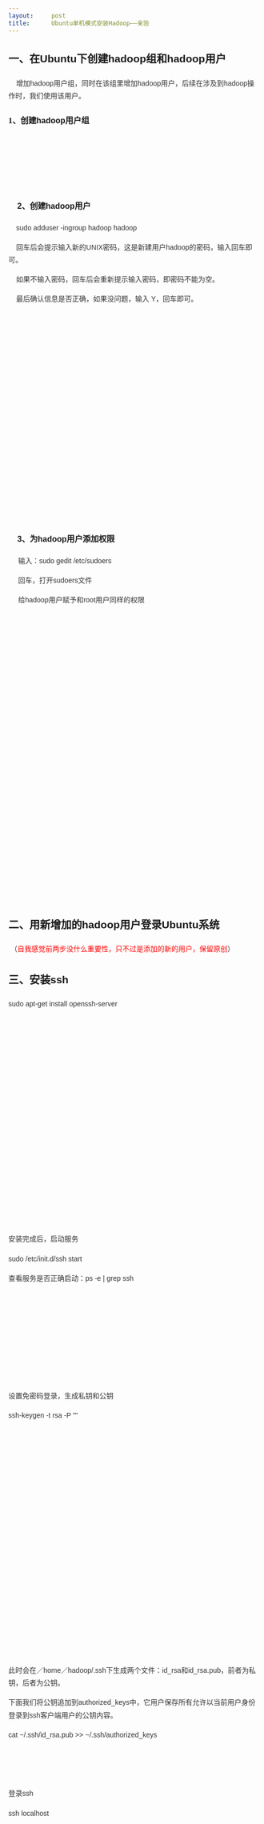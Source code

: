 ```yaml
---
layout:     post
title:      Ubuntu单机模式安装Hadoop——亲验
---
```

<div id="article_content" class="article_content clearfix csdn-tracking-statistics" data-pid="blog" data-mod="popu_307" data-dsm="post">
								            <link rel="stylesheet" href="https://csdnimg.cn/release/phoenix/template/css/ck_htmledit_views-f76675cdea.css">
						<div class="htmledit_views" id="content_views">
                
<h2 style="line-height:1.8;font-size:21px;font-family:verdana, Arial, Helvetica, sans-serif;">
<span style="line-height:1.8;font-family:'宋体';">一、在</span>Ubuntu<span style="line-height:1.8;font-family:'宋体';">下创建</span>hadoop<span style="line-height:1.8;font-family:'宋体';">组和</span>hadoop<span style="line-height:1.8;font-family:'宋体';">用户</span></h2>
<p style="color:rgb(51,51,51);font-family:verdana, Arial, Helvetica, sans-serif;font-size:14px;line-height:25.2000007629395px;">
    增加hadoop用户组，同时在该组里增加hadoop用户<span style="line-height:1.8;font-family:'宋体';">，</span>后续在涉及到hadoop操作时，我们使用<span style="line-height:1.8;font-family:'宋体';">该</span>用户<span style="line-height:1.8;font-family:'宋体';">。</span></p>
<h3 style="font-size:16px;font-family:verdana, Arial, Helvetica, sans-serif;">
<span style="line-height:1.8;font-family:'宋体';">1、创建</span>hadoop<span style="line-height:1.8;font-family:'宋体';">用户组</span><span style="color:rgb(51,51,51);font-size:14px;line-height:25.2000007629395px;"> </span></h3>
<p style="color:rgb(51,51,51);font-family:verdana, Arial, Helvetica, sans-serif;font-size:14px;line-height:25.2000007629395px;">
<img src="http://images.cnitblog.com/blog/12097/201406/181325537236804.png" alt="" align="left" style="border:0px;">        </p>
<p style="color:rgb(51,51,51);font-family:verdana, Arial, Helvetica, sans-serif;font-size:14px;line-height:25.2000007629395px;">
 </p>
<p style="color:rgb(51,51,51);font-family:verdana, Arial, Helvetica, sans-serif;font-size:14px;line-height:25.2000007629395px;">
 </p>
<h3 style="font-size:16px;font-family:verdana, Arial, Helvetica, sans-serif;">
    2<span style="line-height:1.8;font-family:'宋体';">、创建</span>hadoop<span style="line-height:1.8;font-family:'宋体';">用户</span></h3>
<p style="color:rgb(51,51,51);font-family:verdana, Arial, Helvetica, sans-serif;font-size:14px;line-height:25.2000007629395px;">
    sudo adduser -ingroup hadoop hadoop</p>
<p style="color:rgb(51,51,51);font-family:verdana, Arial, Helvetica, sans-serif;font-size:14px;line-height:25.2000007629395px;">
    回车后会提示输入新的UNIX密码，这是新建用户hadoop的密码<span style="line-height:1.8;font-family:'宋体';">，</span>输入回车即可。</p>
<p style="color:rgb(51,51,51);font-family:verdana, Arial, Helvetica, sans-serif;font-size:14px;line-height:25.2000007629395px;">
    如果不输入密码，回车后会重新提示输入密码，即密码不能为空。</p>
<p style="color:rgb(51,51,51);font-family:verdana, Arial, Helvetica, sans-serif;font-size:14px;line-height:25.2000007629395px;">
    最后确认信息是否正确，如果没问题，输入 Y，回车即可。</p>
<p style="color:rgb(51,51,51);font-family:verdana, Arial, Helvetica, sans-serif;font-size:14px;line-height:25.2000007629395px;">
<img src="http://images.cnitblog.com/blog/12097/201406/181325547071504.png" alt="" align="left" style="border:0px;">    </p>
<p style="color:rgb(51,51,51);font-family:verdana, Arial, Helvetica, sans-serif;font-size:14px;line-height:25.2000007629395px;">
 </p>
<p style="color:rgb(51,51,51);font-family:verdana, Arial, Helvetica, sans-serif;font-size:14px;line-height:25.2000007629395px;">
 </p>
<p style="color:rgb(51,51,51);font-family:verdana, Arial, Helvetica, sans-serif;font-size:14px;line-height:25.2000007629395px;">
 </p>
<p style="color:rgb(51,51,51);font-family:verdana, Arial, Helvetica, sans-serif;font-size:14px;line-height:25.2000007629395px;">
 </p>
<p style="color:rgb(51,51,51);font-family:verdana, Arial, Helvetica, sans-serif;font-size:14px;line-height:25.2000007629395px;">
 </p>
<p style="color:rgb(51,51,51);font-family:verdana, Arial, Helvetica, sans-serif;font-size:14px;line-height:25.2000007629395px;">
 </p>
<p style="color:rgb(51,51,51);font-family:verdana, Arial, Helvetica, sans-serif;font-size:14px;line-height:25.2000007629395px;">
 </p>
<p style="color:rgb(51,51,51);font-family:verdana, Arial, Helvetica, sans-serif;font-size:14px;line-height:25.2000007629395px;">
 </p>
<p style="color:rgb(51,51,51);font-family:verdana, Arial, Helvetica, sans-serif;font-size:14px;line-height:25.2000007629395px;">
 </p>
<p style="color:rgb(51,51,51);font-family:verdana, Arial, Helvetica, sans-serif;font-size:14px;line-height:25.2000007629395px;">
 </p>
<h3 style="font-size:16px;font-family:verdana, Arial, Helvetica, sans-serif;">
    3<span style="line-height:1.8;font-family:'宋体';">、为</span>hadoop<span style="line-height:1.8;font-family:'宋体';">用户添加权限</span></h3>
<p style="color:rgb(51,51,51);font-family:verdana, Arial, Helvetica, sans-serif;font-size:14px;line-height:25.2000007629395px;">
     输入：sudo gedit /etc/sudoers</p>
<p style="color:rgb(51,51,51);font-family:verdana, Arial, Helvetica, sans-serif;font-size:14px;line-height:25.2000007629395px;">
     回车，打开sudoers文件</p>
<p style="color:rgb(51,51,51);font-family:verdana, Arial, Helvetica, sans-serif;font-size:14px;line-height:25.2000007629395px;">
     给hadoop用户赋予和root用户同样的权限</p>
<p style="color:rgb(51,51,51);font-family:verdana, Arial, Helvetica, sans-serif;font-size:14px;line-height:25.2000007629395px;">
<img src="http://images.cnitblog.com/blog/12097/201406/181325553952348.png" alt="" align="left" style="border:0px;"></p>
<p style="color:rgb(51,51,51);font-family:verdana, Arial, Helvetica, sans-serif;font-size:14px;line-height:25.2000007629395px;">
 </p>
<p style="color:rgb(51,51,51);font-family:verdana, Arial, Helvetica, sans-serif;font-size:14px;line-height:25.2000007629395px;">
 </p>
<p style="color:rgb(51,51,51);font-family:verdana, Arial, Helvetica, sans-serif;font-size:14px;line-height:25.2000007629395px;">
    <img src="http://images.cnitblog.com/blog/12097/201406/181325561927991.png" alt="" align="left" style="border:0px;"></p>
<p style="color:rgb(51,51,51);font-family:verdana, Arial, Helvetica, sans-serif;font-size:14px;line-height:25.2000007629395px;">
 </p>
<p style="color:rgb(51,51,51);font-family:verdana, Arial, Helvetica, sans-serif;font-size:14px;line-height:25.2000007629395px;">
 </p>
<p style="color:rgb(51,51,51);font-family:verdana, Arial, Helvetica, sans-serif;font-size:14px;line-height:25.2000007629395px;">
 </p>
<p style="color:rgb(51,51,51);font-family:verdana, Arial, Helvetica, sans-serif;font-size:14px;line-height:25.2000007629395px;">
 </p>
<p style="color:rgb(51,51,51);font-family:verdana, Arial, Helvetica, sans-serif;font-size:14px;line-height:25.2000007629395px;">
 </p>
<p style="color:rgb(51,51,51);font-family:verdana, Arial, Helvetica, sans-serif;font-size:14px;line-height:25.2000007629395px;">
 </p>
<p style="color:rgb(51,51,51);font-family:verdana, Arial, Helvetica, sans-serif;font-size:14px;line-height:25.2000007629395px;">
 </p>
<p style="color:rgb(51,51,51);font-family:verdana, Arial, Helvetica, sans-serif;font-size:14px;line-height:25.2000007629395px;">
 </p>
<p style="color:rgb(51,51,51);font-family:verdana, Arial, Helvetica, sans-serif;font-size:14px;line-height:25.2000007629395px;">
 </p>
<p style="color:rgb(51,51,51);font-family:verdana, Arial, Helvetica, sans-serif;font-size:14px;line-height:25.2000007629395px;">
 </p>
<p style="color:rgb(51,51,51);font-family:verdana, Arial, Helvetica, sans-serif;font-size:14px;line-height:25.2000007629395px;">
 </p>
<p style="color:rgb(51,51,51);font-family:verdana, Arial, Helvetica, sans-serif;font-size:14px;line-height:25.2000007629395px;">
 </p>
<h2 style="line-height:1.8;font-size:21px;font-family:verdana, Arial, Helvetica, sans-serif;">
二、用新增加的hadoop用户登录Ubuntu系统</h2>
<p style="font-family:verdana, Arial, Helvetica, sans-serif;font-size:14px;line-height:25.2000007629395px;">
<span style="color:rgb(51,51,51);"> （</span><span style="color:#ff0000;">自我感觉前两步没什么重要性，只不过是添加的新的用户，保留原创</span><span style="color:#333333;">）</span></p>
<h2 style="line-height:1.8;font-size:21px;font-family:verdana, Arial, Helvetica, sans-serif;">
三、安装ssh</h2>
<p style="color:rgb(51,51,51);font-family:verdana, Arial, Helvetica, sans-serif;font-size:14px;line-height:25.2000007629395px;">
sudo apt-get install openssh-server</p>
<p style="color:rgb(51,51,51);font-family:verdana, Arial, Helvetica, sans-serif;font-size:14px;line-height:25.2000007629395px;">
<img src="http://images.cnitblog.com/blog/12097/201406/181325569737863.png" alt="" align="left" style="border:0px;"></p>
<p style="color:rgb(51,51,51);font-family:verdana, Arial, Helvetica, sans-serif;font-size:14px;line-height:25.2000007629395px;">
 </p>
<p style="color:rgb(51,51,51);font-family:verdana, Arial, Helvetica, sans-serif;font-size:14px;line-height:25.2000007629395px;">
 </p>
<p style="color:rgb(51,51,51);font-family:verdana, Arial, Helvetica, sans-serif;font-size:14px;line-height:25.2000007629395px;">
 </p>
<p style="color:rgb(51,51,51);font-family:verdana, Arial, Helvetica, sans-serif;font-size:14px;line-height:25.2000007629395px;">
 </p>
<p style="color:rgb(51,51,51);font-family:verdana, Arial, Helvetica, sans-serif;font-size:14px;line-height:25.2000007629395px;">
 </p>
<p style="color:rgb(51,51,51);font-family:verdana, Arial, Helvetica, sans-serif;font-size:14px;line-height:25.2000007629395px;">
 </p>
<p style="color:rgb(51,51,51);font-family:verdana, Arial, Helvetica, sans-serif;font-size:14px;line-height:25.2000007629395px;">
 </p>
<p style="color:rgb(51,51,51);font-family:verdana, Arial, Helvetica, sans-serif;font-size:14px;line-height:25.2000007629395px;">
 </p>
<p style="color:rgb(51,51,51);font-family:verdana, Arial, Helvetica, sans-serif;font-size:14px;line-height:25.2000007629395px;">
 </p>
<p style="color:rgb(51,51,51);font-family:verdana, Arial, Helvetica, sans-serif;font-size:14px;line-height:25.2000007629395px;">
 </p>
<p style="color:rgb(51,51,51);font-family:verdana, Arial, Helvetica, sans-serif;font-size:14px;line-height:25.2000007629395px;">
 </p>
<p style="color:rgb(51,51,51);font-family:verdana, Arial, Helvetica, sans-serif;font-size:14px;line-height:25.2000007629395px;">
安装完成后，启动服务</p>
<p style="color:rgb(51,51,51);font-family:verdana, Arial, Helvetica, sans-serif;font-size:14px;line-height:25.2000007629395px;">
sudo /etc/init.d/ssh start</p>
<p style="color:rgb(51,51,51);font-family:verdana, Arial, Helvetica, sans-serif;font-size:14px;line-height:25.2000007629395px;">
查看服务是否正确启动：ps -e | grep ssh</p>
<p style="color:rgb(51,51,51);font-family:verdana, Arial, Helvetica, sans-serif;font-size:14px;line-height:25.2000007629395px;">
<img src="http://images.cnitblog.com/blog/12097/201406/181325580364821.png" alt="" align="left" style="border:0px;"></p>
<p style="color:rgb(51,51,51);font-family:verdana, Arial, Helvetica, sans-serif;font-size:14px;line-height:25.2000007629395px;">
 </p>
<p style="color:rgb(51,51,51);font-family:verdana, Arial, Helvetica, sans-serif;font-size:14px;line-height:25.2000007629395px;">
 </p>
<p style="color:rgb(51,51,51);font-family:verdana, Arial, Helvetica, sans-serif;font-size:14px;line-height:25.2000007629395px;">
 </p>
<p style="color:rgb(51,51,51);font-family:verdana, Arial, Helvetica, sans-serif;font-size:14px;line-height:25.2000007629395px;">
 </p>
<p style="color:rgb(51,51,51);font-family:verdana, Arial, Helvetica, sans-serif;font-size:14px;line-height:25.2000007629395px;">
 </p>
<p style="color:rgb(51,51,51);font-family:verdana, Arial, Helvetica, sans-serif;font-size:14px;line-height:25.2000007629395px;">
设置免密码登录，生成私钥和公钥</p>
<p style="color:rgb(51,51,51);font-family:verdana, Arial, Helvetica, sans-serif;font-size:14px;line-height:25.2000007629395px;">
ssh-keygen -t rsa -P ""</p>
<p style="color:rgb(51,51,51);font-family:verdana, Arial, Helvetica, sans-serif;font-size:14px;line-height:25.2000007629395px;">
<img src="http://images.cnitblog.com/blog/12097/201406/181325587709679.png" alt="" align="left" style="border:0px;"></p>
<p style="color:rgb(51,51,51);font-family:verdana, Arial, Helvetica, sans-serif;font-size:14px;line-height:25.2000007629395px;">
 </p>
<p style="color:rgb(51,51,51);font-family:verdana, Arial, Helvetica, sans-serif;font-size:14px;line-height:25.2000007629395px;">
 </p>
<p style="color:rgb(51,51,51);font-family:verdana, Arial, Helvetica, sans-serif;font-size:14px;line-height:25.2000007629395px;">
 </p>
<p style="color:rgb(51,51,51);font-family:verdana, Arial, Helvetica, sans-serif;font-size:14px;line-height:25.2000007629395px;">
 </p>
<p style="color:rgb(51,51,51);font-family:verdana, Arial, Helvetica, sans-serif;font-size:14px;line-height:25.2000007629395px;">
 </p>
<p style="color:rgb(51,51,51);font-family:verdana, Arial, Helvetica, sans-serif;font-size:14px;line-height:25.2000007629395px;">
 </p>
<p style="color:rgb(51,51,51);font-family:verdana, Arial, Helvetica, sans-serif;font-size:14px;line-height:25.2000007629395px;">
 </p>
<p style="color:rgb(51,51,51);font-family:verdana, Arial, Helvetica, sans-serif;font-size:14px;line-height:25.2000007629395px;">
 </p>
<p style="color:rgb(51,51,51);font-family:verdana, Arial, Helvetica, sans-serif;font-size:14px;line-height:25.2000007629395px;">
 </p>
<p style="color:rgb(51,51,51);font-family:verdana, Arial, Helvetica, sans-serif;font-size:14px;line-height:25.2000007629395px;">
 </p>
<p style="color:rgb(51,51,51);font-family:verdana, Arial, Helvetica, sans-serif;font-size:14px;line-height:25.2000007629395px;">
 </p>
<p style="color:rgb(51,51,51);font-family:verdana, Arial, Helvetica, sans-serif;font-size:14px;line-height:25.2000007629395px;">
 </p>
<p style="color:rgb(51,51,51);font-family:verdana, Arial, Helvetica, sans-serif;font-size:14px;line-height:25.2000007629395px;">
此时会在／home／hadoop/.ssh下生成两个文件：id_rsa和id_rsa.pub，前者为私钥，后者为公钥。</p>
<p style="color:rgb(51,51,51);font-family:verdana, Arial, Helvetica, sans-serif;font-size:14px;line-height:25.2000007629395px;">
下面我们将公钥追加到authorized_keys中，它用户保存所有允许以当前用户身份登录到ssh客户端用户的公钥内容。</p>
<p style="color:rgb(51,51,51);font-family:verdana, Arial, Helvetica, sans-serif;font-size:14px;line-height:25.2000007629395px;">
cat ~/.ssh/id_rsa.pub &gt;&gt; ~/.ssh/authorized_keys</p>
<p style="color:rgb(51,51,51);font-family:verdana, Arial, Helvetica, sans-serif;font-size:14px;line-height:25.2000007629395px;">
<img src="http://images.cnitblog.com/blog/12097/201406/181325593481023.png" alt="" align="left" style="border:0px;"></p>
<p style="color:rgb(51,51,51);font-family:verdana, Arial, Helvetica, sans-serif;font-size:14px;line-height:25.2000007629395px;">
 </p>
<p style="color:rgb(51,51,51);font-family:verdana, Arial, Helvetica, sans-serif;font-size:14px;line-height:25.2000007629395px;">
 </p>
<p style="color:rgb(51,51,51);font-family:verdana, Arial, Helvetica, sans-serif;font-size:14px;line-height:25.2000007629395px;">
登录ssh</p>
<p style="color:rgb(51,51,51);font-family:verdana, Arial, Helvetica, sans-serif;font-size:14px;line-height:25.2000007629395px;">
ssh localhost</p>
<p style="color:rgb(51,51,51);font-family:verdana, Arial, Helvetica, sans-serif;font-size:14px;line-height:25.2000007629395px;">
<img src="http://images.cnitblog.com/blog/12097/201406/181325598014095.png" alt="" align="left" style="border:0px;"></p>
<p style="color:rgb(51,51,51);font-family:verdana, Arial, Helvetica, sans-serif;font-size:14px;line-height:25.2000007629395px;">
 </p>
<p style="color:rgb(51,51,51);font-family:verdana, Arial, Helvetica, sans-serif;font-size:14px;line-height:25.2000007629395px;">
 </p>
<p style="color:rgb(51,51,51);font-family:verdana, Arial, Helvetica, sans-serif;font-size:14px;line-height:25.2000007629395px;">
 </p>
<p style="color:rgb(51,51,51);font-family:verdana, Arial, Helvetica, sans-serif;font-size:14px;line-height:25.2000007629395px;">
 </p>
<p style="color:rgb(51,51,51);font-family:verdana, Arial, Helvetica, sans-serif;font-size:14px;line-height:25.2000007629395px;">
 </p>
<p style="color:rgb(51,51,51);font-family:verdana, Arial, Helvetica, sans-serif;font-size:14px;line-height:25.2000007629395px;">
 </p>
<p style="color:rgb(51,51,51);font-family:verdana, Arial, Helvetica, sans-serif;font-size:14px;line-height:25.2000007629395px;">
 </p>
<p style="color:rgb(51,51,51);font-family:verdana, Arial, Helvetica, sans-serif;font-size:14px;line-height:25.2000007629395px;">
 </p>
<p style="color:rgb(51,51,51);font-family:verdana, Arial, Helvetica, sans-serif;font-size:14px;line-height:25.2000007629395px;">
 </p>
<p style="color:rgb(51,51,51);font-family:verdana, Arial, Helvetica, sans-serif;font-size:14px;line-height:25.2000007629395px;">
退出</p>
<p style="color:rgb(51,51,51);font-family:verdana, Arial, Helvetica, sans-serif;font-size:14px;line-height:25.2000007629395px;">
exit</p>
<h2 style="line-height:1.8;font-size:21px;font-family:verdana, Arial, Helvetica, sans-serif;">
四、安装Java环境</h2>
<p style="color:rgb(51,51,51);font-family:verdana, Arial, Helvetica, sans-serif;font-size:14px;line-height:25.2000007629395px;">
sudo apt-get install openjdk-7-jdk</p>
<p style="color:rgb(51,51,51);font-family:verdana, Arial, Helvetica, sans-serif;font-size:14px;line-height:25.2000007629395px;">
<img src="http://images.cnitblog.com/blog/12097/201406/181326008641052.png" alt="" align="left" style="border:0px;"></p>
<p style="color:rgb(51,51,51);font-family:verdana, Arial, Helvetica, sans-serif;font-size:14px;line-height:25.2000007629395px;">
 </p>
<p style="color:rgb(51,51,51);font-family:verdana, Arial, Helvetica, sans-serif;font-size:14px;line-height:25.2000007629395px;">
 </p>
<p style="color:rgb(51,51,51);font-family:verdana, Arial, Helvetica, sans-serif;font-size:14px;line-height:25.2000007629395px;">
 </p>
<p style="color:rgb(51,51,51);font-family:verdana, Arial, Helvetica, sans-serif;font-size:14px;line-height:25.2000007629395px;">
 </p>
<p style="color:rgb(51,51,51);font-family:verdana, Arial, Helvetica, sans-serif;font-size:14px;line-height:25.2000007629395px;">
 </p>
<p style="color:rgb(51,51,51);font-family:verdana, Arial, Helvetica, sans-serif;font-size:14px;line-height:25.2000007629395px;">
 </p>
<p style="color:rgb(51,51,51);font-family:verdana, Arial, Helvetica, sans-serif;font-size:14px;line-height:25.2000007629395px;">
 </p>
<p style="color:rgb(51,51,51);font-family:verdana, Arial, Helvetica, sans-serif;font-size:14px;line-height:25.2000007629395px;">
 </p>
<p style="color:rgb(51,51,51);font-family:verdana, Arial, Helvetica, sans-serif;font-size:14px;line-height:25.2000007629395px;">
 </p>
<p style="color:rgb(51,51,51);font-family:verdana, Arial, Helvetica, sans-serif;font-size:14px;line-height:25.2000007629395px;">
 </p>
<p style="color:rgb(51,51,51);font-family:verdana, Arial, Helvetica, sans-serif;font-size:14px;line-height:25.2000007629395px;">
 </p>
<p style="color:rgb(51,51,51);font-family:verdana, Arial, Helvetica, sans-serif;font-size:14px;line-height:25.2000007629395px;">
 </p>
<p style="color:rgb(51,51,51);font-family:verdana, Arial, Helvetica, sans-serif;font-size:14px;line-height:25.2000007629395px;">
 </p>
<p style="color:rgb(51,51,51);font-family:verdana, Arial, Helvetica, sans-serif;font-size:14px;line-height:25.2000007629395px;">
 </p>
<p style="color:rgb(51,51,51);font-family:verdana, Arial, Helvetica, sans-serif;font-size:14px;line-height:25.2000007629395px;">
 </p>
<p style="color:rgb(51,51,51);font-family:verdana, Arial, Helvetica, sans-serif;font-size:14px;line-height:25.2000007629395px;">
 </p>
<p style="color:rgb(51,51,51);font-family:verdana, Arial, Helvetica, sans-serif;font-size:14px;line-height:25.2000007629395px;">
查看安装结果，输入命令：java -version，结果如下表示安装成功。</p>
<p style="color:rgb(51,51,51);font-family:verdana, Arial, Helvetica, sans-serif;font-size:14px;line-height:25.2000007629395px;">
<img src="http://images.cnitblog.com/blog/12097/201406/181326019736724.png" alt="" align="left" style="border:0px;"></p>
<p style="color:rgb(51,51,51);font-family:verdana, Arial, Helvetica, sans-serif;font-size:14px;line-height:25.2000007629395px;">
 </p>
<p style="color:rgb(51,51,51);font-family:verdana, Arial, Helvetica, sans-serif;font-size:14px;line-height:25.2000007629395px;">
 </p>
<p style="color:rgb(51,51,51);font-family:verdana, Arial, Helvetica, sans-serif;font-size:14px;line-height:25.2000007629395px;">
 </p>
<h2 style="line-height:1.8;font-size:21px;font-family:verdana, Arial, Helvetica, sans-serif;">
<span style="line-height:1.8;font-family:'宋体';">五、安装</span>hadoop2.4.0（<span style="color:#ff0000;">此处版本没有什么限制，我用的2.7.0</span>）</h2>
<h3 style="font-size:16px;font-family:verdana, Arial, Helvetica, sans-serif;">
    1<span style="line-height:1.8;font-family:'宋体';">、官网下载</span><span style="line-height:1.8;text-decoration:underline;">http://mirror.bit.edu.cn/apache/hadoop/common/</span></h3>
<h3 style="font-size:16px;font-family:verdana, Arial, Helvetica, sans-serif;">
    2<span style="line-height:1.8;font-family:'宋体';">、安装</span></h3>
<p style="color:rgb(51,51,51);font-family:verdana, Arial, Helvetica, sans-serif;font-size:14px;line-height:25.2000007629395px;">
        解压</p>
<p style="color:rgb(51,51,51);font-family:verdana, Arial, Helvetica, sans-serif;font-size:14px;line-height:25.2000007629395px;">
        sudo tar xzf hadoop-2.4.0.tar.gz        </p>
<p style="font-family:verdana, Arial, Helvetica, sans-serif;font-size:14px;line-height:25.2000007629395px;">
<span style="color:rgb(51,51,51);">（</span><span style="color:#ff0000;">此处解压可能会遇到问题，必须在压缩文件所在的路径下进行解压，不然会找不到文件</span><span style="color:#333333;">）</span></p>
<p style="color:rgb(51,51,51);font-family:verdana, Arial, Helvetica, sans-serif;font-size:14px;line-height:25.2000007629395px;">
        假如我们要把hadoop安装到/usr/local下</p>
<p style="color:rgb(51,51,51);font-family:verdana, Arial, Helvetica, sans-serif;font-size:14px;line-height:25.2000007629395px;">
        拷贝到/usr/local/下，文件夹为hadoop</p>
<p style="color:rgb(51,51,51);font-family:verdana, Arial, Helvetica, sans-serif;font-size:14px;line-height:25.2000007629395px;">
        sudo mv hadoop-2.4.0 /usr/local/hadoop        </p>
<p style="color:rgb(51,51,51);font-family:verdana, Arial, Helvetica, sans-serif;font-size:14px;line-height:25.2000007629395px;">
<img src="http://images.cnitblog.com/blog/12097/201406/181326023644310.png" alt="" align="left" style="border:0px;"></p>
<p style="color:rgb(51,51,51);font-family:verdana, Arial, Helvetica, sans-serif;font-size:14px;line-height:25.2000007629395px;">
        </p>
<p style="color:rgb(51,51,51);font-family:verdana, Arial, Helvetica, sans-serif;font-size:14px;line-height:25.2000007629395px;">
 </p>
<p style="color:rgb(51,51,51);font-family:verdana, Arial, Helvetica, sans-serif;font-size:14px;line-height:25.2000007629395px;">
赋予用户对该文件夹的读写权限</p>
<p style="color:rgb(51,51,51);font-family:verdana, Arial, Helvetica, sans-serif;font-size:14px;line-height:25.2000007629395px;">
        sudo chmod 774 /usr/local/hadoop</p>
<p style="color:rgb(51,51,51);font-family:verdana, Arial, Helvetica, sans-serif;font-size:14px;line-height:25.2000007629395px;">
<img src="http://images.cnitblog.com/blog/12097/201406/181326027238353.png" alt="" align="left" style="border:0px;"></p>
<p style="color:rgb(51,51,51);font-family:verdana, Arial, Helvetica, sans-serif;font-size:14px;line-height:25.2000007629395px;">
    </p>
<p style="color:rgb(51,51,51);font-family:verdana, Arial, Helvetica, sans-serif;font-size:14px;line-height:25.2000007629395px;">
 </p>
<p style="font-family:verdana, Arial, Helvetica, sans-serif;font-size:14px;line-height:25.2000007629395px;">
<span style="color:#333333;">（</span><span style="color:rgb(255,0,0);font-family:'宋体';line-height:28px;">sudo chmod -（代表类型）×××（所有者）×××（组用户）×××（其他用户） </span></p>
<div style="border-width:0px;list-style:none;font-family:'宋体';font-size:14px;line-height:28px;">
<span style="color:#ff0000;">三位数的每一位都表示一个用户类型的权限设置。取值是0～7，即二进制的[000]~[111]。 </span></div>
<div style="border-width:0px;list-style:none;font-family:'宋体';font-size:14px;line-height:28px;">
<span style="color:#ff0000;">这个三位的二进制数的每一位分别表示读、写、执行权限。 </span></div>
<div style="border-width:0px;list-style:none;font-family:'宋体';font-size:14px;line-height:28px;">
<span style="color:#ff0000;">如000表示三项权限均无，而100表示只读。这样，我们就有了下面的对应： </span></div>
<div style="border-width:0px;list-style:none;font-family:'宋体';font-size:14px;line-height:28px;">
<span style="color:#ff0000;">0 [000] 无任何权限 </span></div>
<div style="border-width:0px;list-style:none;font-family:'宋体';font-size:14px;line-height:28px;">
<span style="color:#ff0000;">4 [100] 只读权限 </span></div>
<div style="border-width:0px;list-style:none;font-family:'宋体';font-size:14px;line-height:28px;">
<span style="color:#ff0000;">6 [110] 读写权限 </span></div>
<div style="border-width:0px;list-style:none;font-family:'宋体';font-size:14px;line-height:28px;">
<span style="color:#ff0000;">7 [111] 读写执行权限</span><span style="color:rgb(51,51,51);"> </span></div>
<span style="color:#333333;">）</span><span style="color:#ff0000;">在这里我用的777，用774不能打开文件夹</span>
<p></p>
<h3 style="font-size:16px;font-family:verdana, Arial, Helvetica, sans-serif;">
3、配置</h3>
<p style="color:rgb(51,51,51);font-family:verdana, Arial, Helvetica, sans-serif;font-size:14px;line-height:25.2000007629395px;">
        1）<span style="line-height:1.8;font-family:'宋体';">配置</span>~/.bashrc</p>
<p style="color:rgb(51,51,51);font-family:verdana, Arial, Helvetica, sans-serif;font-size:14px;line-height:25.2000007629395px;">
<span style="line-height:1.8;font-family:'宋体';">配置</span><span style="line-height:25.2000007629395px;">该文件前需要知道Java的安装路径，用来设置JAVA_HOME环境变量，可以使用下面命令行查看安装路径</span></p>
<p style="color:rgb(51,51,51);font-family:verdana, Arial, Helvetica, sans-serif;font-size:14px;line-height:25.2000007629395px;">
<span style="line-height:25.2000007629395px;">update-alternatives - -config java</span></p>
<p style="color:rgb(51,51,51);font-family:verdana, Arial, Helvetica, sans-serif;font-size:14px;line-height:25.2000007629395px;">
        执行结果如下：</p>
<p style="color:rgb(51,51,51);font-family:verdana, Arial, Helvetica, sans-serif;font-size:14px;line-height:25.2000007629395px;">
<img src="http://images.cnitblog.com/blog/12097/201406/181326030041140.png" alt="" align="left" style="border:0px;">        </p>
<p style="color:rgb(51,51,51);font-family:verdana, Arial, Helvetica, sans-serif;font-size:14px;line-height:25.2000007629395px;">
    </p>
<p style="color:rgb(51,51,51);font-family:verdana, Arial, Helvetica, sans-serif;font-size:14px;line-height:25.2000007629395px;">
 </p>
<p style="color:rgb(51,51,51);font-family:verdana, Arial, Helvetica, sans-serif;font-size:14px;line-height:25.2000007629395px;">
完整的路径为</p>
<p style="color:rgb(51,51,51);font-family:verdana, Arial, Helvetica, sans-serif;font-size:14px;line-height:25.2000007629395px;">
    /usr/lib/jvm/java-7-openjdk-amd64/jre/bin/java</p>
<p style="color:rgb(51,51,51);font-family:verdana, Arial, Helvetica, sans-serif;font-size:14px;line-height:25.2000007629395px;">
    我们只取前面的部分 /usr/lib/jvm/java-7-openjdk-amd64</p>
<p style="color:rgb(51,51,51);font-family:verdana, Arial, Helvetica, sans-serif;font-size:14px;line-height:25.2000007629395px;">
配置.bashrc文件</p>
<p style="color:rgb(51,51,51);font-family:verdana, Arial, Helvetica, sans-serif;font-size:14px;line-height:25.2000007629395px;">
    sudo gedit ~/.bashrc<span style="line-height:25.2000007629395px;"> </span></p>
<p style="color:rgb(51,51,51);font-family:verdana, Arial, Helvetica, sans-serif;font-size:14px;line-height:25.2000007629395px;">
    该命令会打开该文件的编辑窗口，在文件末尾追加下面内容，然后保存，关闭编辑窗口。</p>
<p style="color:rgb(51,51,51);font-family:verdana, Arial, Helvetica, sans-serif;font-size:14px;line-height:25.2000007629395px;">
#HADOOP VARIABLES START</p>
<p style="color:rgb(51,51,51);font-family:verdana, Arial, Helvetica, sans-serif;font-size:14px;line-height:25.2000007629395px;">
export JAVA_HOME=/usr/lib/jvm/java-7-openjdk-amd64</p>
<p style="color:rgb(51,51,51);font-family:verdana, Arial, Helvetica, sans-serif;font-size:14px;line-height:25.2000007629395px;">
export HADOOP_INSTALL=/usr/local/hadoop</p>
<p style="color:rgb(51,51,51);font-family:verdana, Arial, Helvetica, sans-serif;font-size:14px;line-height:25.2000007629395px;">
export PATH=$PATH:$HADOOP_INSTALL/bin</p>
<p style="color:rgb(51,51,51);font-family:verdana, Arial, Helvetica, sans-serif;font-size:14px;line-height:25.2000007629395px;">
export PATH=$PATH:$HADOOP_INSTALL/sbin</p>
<p style="color:rgb(51,51,51);font-family:verdana, Arial, Helvetica, sans-serif;font-size:14px;line-height:25.2000007629395px;">
export HADOOP_MAPRED_HOME=$HADOOP_INSTALL</p>
<p style="color:rgb(51,51,51);font-family:verdana, Arial, Helvetica, sans-serif;font-size:14px;line-height:25.2000007629395px;">
export HADOOP_COMMON_HOME=$HADOOP_INSTALL</p>
<p style="color:rgb(51,51,51);font-family:verdana, Arial, Helvetica, sans-serif;font-size:14px;line-height:25.2000007629395px;">
export HADOOP_HDFS_HOME=$HADOOP_INSTALL</p>
<p style="color:rgb(51,51,51);font-family:verdana, Arial, Helvetica, sans-serif;font-size:14px;line-height:25.2000007629395px;">
export YARN_HOME=$HADOOP_INSTALL</p>
<p style="color:rgb(51,51,51);font-family:verdana, Arial, Helvetica, sans-serif;font-size:14px;line-height:25.2000007629395px;">
export HADOOP_COMMON_LIB_NATIVE_DIR=$HADOOP_INSTALL/lib/native</p>
<p style="color:rgb(51,51,51);font-family:verdana, Arial, Helvetica, sans-serif;font-size:14px;line-height:25.2000007629395px;">
export HADOOP_OPTS="-Djava.library.path=$HADOOP_INSTALL/lib"</p>
<p style="color:rgb(51,51,51);font-family:verdana, Arial, Helvetica, sans-serif;font-size:14px;line-height:25.2000007629395px;">
#HADOOP VARIABLES END</p>
<p style="color:rgb(51,51,51);font-family:verdana, Arial, Helvetica, sans-serif;font-size:14px;line-height:25.2000007629395px;">
最终结果如下图：</p>
<p style="color:rgb(51,51,51);font-family:verdana, Arial, Helvetica, sans-serif;font-size:14px;line-height:25.2000007629395px;">
<img src="http://images.cnitblog.com/blog/12097/201406/181326035825782.png" alt="" align="left" style="border:0px;"></p>
<p style="color:rgb(51,51,51);font-family:verdana, Arial, Helvetica, sans-serif;font-size:14px;line-height:25.2000007629395px;">
 </p>
<p style="color:rgb(51,51,51);font-family:verdana, Arial, Helvetica, sans-serif;font-size:14px;line-height:25.2000007629395px;">
 </p>
<p style="color:rgb(51,51,51);font-family:verdana, Arial, Helvetica, sans-serif;font-size:14px;line-height:25.2000007629395px;">
 </p>
<p style="color:rgb(51,51,51);font-family:verdana, Arial, Helvetica, sans-serif;font-size:14px;line-height:25.2000007629395px;">
 </p>
<p style="color:rgb(51,51,51);font-family:verdana, Arial, Helvetica, sans-serif;font-size:14px;line-height:25.2000007629395px;">
 </p>
<p style="color:rgb(51,51,51);font-family:verdana, Arial, Helvetica, sans-serif;font-size:14px;line-height:25.2000007629395px;">
 </p>
<p style="color:rgb(51,51,51);font-family:verdana, Arial, Helvetica, sans-serif;font-size:14px;line-height:25.2000007629395px;">
 </p>
<p style="color:rgb(51,51,51);font-family:verdana, Arial, Helvetica, sans-serif;font-size:14px;line-height:25.2000007629395px;">
 </p>
<p style="color:rgb(51,51,51);font-family:verdana, Arial, Helvetica, sans-serif;font-size:14px;line-height:25.2000007629395px;">
 </p>
<p style="color:rgb(51,51,51);font-family:verdana, Arial, Helvetica, sans-serif;font-size:14px;line-height:25.2000007629395px;">
 </p>
<p style="color:rgb(51,51,51);font-family:verdana, Arial, Helvetica, sans-serif;font-size:14px;line-height:25.2000007629395px;">
 </p>
<p style="color:rgb(51,51,51);font-family:verdana, Arial, Helvetica, sans-serif;font-size:14px;line-height:25.2000007629395px;">
 </p>
<p style="color:rgb(51,51,51);font-family:verdana, Arial, Helvetica, sans-serif;font-size:14px;line-height:25.2000007629395px;">
 </p>
<p style="color:rgb(51,51,51);font-family:verdana, Arial, Helvetica, sans-serif;font-size:14px;line-height:25.2000007629395px;">
 </p>
<p style="color:rgb(51,51,51);font-family:verdana, Arial, Helvetica, sans-serif;font-size:14px;line-height:25.2000007629395px;">
 </p>
<p style="color:rgb(51,51,51);font-family:verdana, Arial, Helvetica, sans-serif;font-size:14px;line-height:25.2000007629395px;">
 </p>
<p style="color:rgb(51,51,51);font-family:verdana, Arial, Helvetica, sans-serif;font-size:14px;line-height:25.2000007629395px;">
 </p>
<p style="color:rgb(51,51,51);font-family:verdana, Arial, Helvetica, sans-serif;font-size:14px;line-height:25.2000007629395px;">
 </p>
<p style="color:rgb(51,51,51);font-family:verdana, Arial, Helvetica, sans-serif;font-size:14px;line-height:25.2000007629395px;">
 <span style="line-height:25.2000007629395px;">执行下面命，使添加的环境变量生效：</span></p>
<p style="color:rgb(51,51,51);font-family:verdana, Arial, Helvetica, sans-serif;font-size:14px;line-height:25.2000007629395px;">
 source ~/.bashrc</p>
<p style="color:rgb(51,51,51);font-family:verdana, Arial, Helvetica, sans-serif;font-size:14px;line-height:25.2000007629395px;">
2）编辑/usr/local/hadoop/etc/hadoop/hadoop-env.sh</p>
<p style="color:rgb(51,51,51);font-family:verdana, Arial, Helvetica, sans-serif;font-size:14px;line-height:25.2000007629395px;">
        执行下面命令<span style="line-height:1.8;font-family:'宋体';">，</span>打开该文件的编辑窗口</p>
<p style="color:rgb(51,51,51);font-family:verdana, Arial, Helvetica, sans-serif;font-size:14px;line-height:25.2000007629395px;">
        sudo gedit /usr/local/hadoop/etc/hadoop/hadoop-env.sh</p>
<p style="color:rgb(51,51,51);font-family:verdana, Arial, Helvetica, sans-serif;font-size:14px;line-height:25.2000007629395px;">
<span style="line-height:25.2000007629395px;">     找到JAVA_HOME变量，修改此变量如下</span></p>
<p style="color:rgb(51,51,51);font-family:verdana, Arial, Helvetica, sans-serif;font-size:14px;line-height:25.2000007629395px;">
     export JAVA_HOME=/usr/lib/jvm/java-7-openjdk-amd64    </p>
<p style="color:rgb(51,51,51);font-family:verdana, Arial, Helvetica, sans-serif;font-size:14px;line-height:25.2000007629395px;">
     修改后的hadoop-env.sh文件如下所示<span style="line-height:1.8;font-family:'宋体';">：</span></p>
<p style="color:rgb(51,51,51);font-family:verdana, Arial, Helvetica, sans-serif;font-size:14px;line-height:25.2000007629395px;">
    <img src="http://images.cnitblog.com/blog/12097/201406/181326041767598.png" alt="" align="left" style="border:0px;"></p>
<p style="color:rgb(51,51,51);font-family:verdana, Arial, Helvetica, sans-serif;font-size:14px;line-height:25.2000007629395px;">
 </p>
<p style="color:rgb(51,51,51);font-family:verdana, Arial, Helvetica, sans-serif;font-size:14px;line-height:25.2000007629395px;">
 </p>
<p style="color:rgb(51,51,51);font-family:verdana, Arial, Helvetica, sans-serif;font-size:14px;line-height:25.2000007629395px;">
 </p>
<p style="color:rgb(51,51,51);font-family:verdana, Arial, Helvetica, sans-serif;font-size:14px;line-height:25.2000007629395px;">
 </p>
<p style="color:rgb(51,51,51);font-family:verdana, Arial, Helvetica, sans-serif;font-size:14px;line-height:25.2000007629395px;">
 </p>
<p style="color:rgb(51,51,51);font-family:verdana, Arial, Helvetica, sans-serif;font-size:14px;line-height:25.2000007629395px;">
 </p>
<p style="color:rgb(51,51,51);font-family:verdana, Arial, Helvetica, sans-serif;font-size:14px;line-height:25.2000007629395px;">
 </p>
<p style="color:rgb(51,51,51);font-family:verdana, Arial, Helvetica, sans-serif;font-size:14px;line-height:25.2000007629395px;">
 </p>
<p style="color:rgb(51,51,51);font-family:verdana, Arial, Helvetica, sans-serif;font-size:14px;line-height:25.2000007629395px;">
 </p>
<p style="color:rgb(51,51,51);font-family:verdana, Arial, Helvetica, sans-serif;font-size:14px;line-height:25.2000007629395px;">
 </p>
<p style="color:rgb(51,51,51);font-family:verdana, Arial, Helvetica, sans-serif;font-size:14px;line-height:25.2000007629395px;">
 </p>
<p style="color:rgb(51,51,51);font-family:verdana, Arial, Helvetica, sans-serif;font-size:14px;line-height:25.2000007629395px;">
 </p>
<p style="color:rgb(51,51,51);font-family:verdana, Arial, Helvetica, sans-serif;font-size:14px;line-height:25.2000007629395px;">
 </p>
<p style="color:rgb(51,51,51);font-family:verdana, Arial, Helvetica, sans-serif;font-size:14px;line-height:25.2000007629395px;">
 </p>
<p style="color:rgb(51,51,51);font-family:verdana, Arial, Helvetica, sans-serif;font-size:14px;line-height:25.2000007629395px;">
 </p>
<p style="color:rgb(51,51,51);font-family:verdana, Arial, Helvetica, sans-serif;font-size:14px;line-height:25.2000007629395px;">
 </p>
<p style="color:rgb(51,51,51);font-family:verdana, Arial, Helvetica, sans-serif;font-size:14px;line-height:25.2000007629395px;">
 </p>
<h2 style="line-height:1.8;font-size:21px;font-family:verdana, Arial, Helvetica, sans-serif;">
<span style="line-height:1.8;font-family:'宋体';">六、</span>WordCount测试</h2>
<p style="color:rgb(51,51,51);font-family:verdana, Arial, Helvetica, sans-serif;font-size:14px;line-height:25.2000007629395px;">
单机模式安装完成，下面通过执行hadoop自带实例WordCount验证是否安装成功</p>
<p style="color:rgb(51,51,51);font-family:verdana, Arial, Helvetica, sans-serif;font-size:14px;line-height:25.2000007629395px;">
/usr/local/hadoop路径下创建input文件夹    </p>
<p style="color:rgb(51,51,51);font-family:verdana, Arial, Helvetica, sans-serif;font-size:14px;line-height:25.2000007629395px;">
mkdir input</p>
<p style="color:rgb(51,51,51);font-family:verdana, Arial, Helvetica, sans-serif;font-size:14px;line-height:25.2000007629395px;">
    拷贝README.txt到input    </p>
<p style="color:rgb(51,51,51);font-family:verdana, Arial, Helvetica, sans-serif;font-size:14px;line-height:25.2000007629395px;">
cp README.txt input</p>
<p style="color:rgb(51,51,51);font-family:verdana, Arial, Helvetica, sans-serif;font-size:14px;line-height:25.2000007629395px;">
    执行WordCount</p>
<p style="color:rgb(51,51,51);font-family:verdana, Arial, Helvetica, sans-serif;font-size:14px;line-height:25.2000007629395px;">
    bin/hadoop jar share/hadoop/mapreduce/sources/hadoop-mapreduce-examples-2.4.0-sources.jar org.apache.hadoop.examples.WordCount input output</p>
<p style="color:rgb(51,51,51);font-family:verdana, Arial, Helvetica, sans-serif;font-size:14px;line-height:25.2000007629395px;">
<img src="http://images.cnitblog.com/blog/12097/201406/181326049269226.png" alt="" align="left" style="border:0px;"></p>
<p style="color:rgb(51,51,51);font-family:verdana, Arial, Helvetica, sans-serif;font-size:14px;line-height:25.2000007629395px;">
    </p>
<p style="color:rgb(51,51,51);font-family:verdana, Arial, Helvetica, sans-serif;font-size:14px;line-height:25.2000007629395px;">
 </p>
<p style="color:rgb(51,51,51);font-family:verdana, Arial, Helvetica, sans-serif;font-size:14px;line-height:25.2000007629395px;">
 </p>
<p style="color:rgb(51,51,51);font-family:verdana, Arial, Helvetica, sans-serif;font-size:14px;line-height:25.2000007629395px;">
执行结果：</p>
<p style="color:rgb(51,51,51);font-family:verdana, Arial, Helvetica, sans-serif;font-size:14px;line-height:25.2000007629395px;">
<img src="http://images.cnitblog.com/blog/12097/201406/181326055049570.png" alt="" align="left" style="border:0px;"></p>
<p style="color:rgb(51,51,51);font-family:verdana, Arial, Helvetica, sans-serif;font-size:14px;line-height:25.2000007629395px;">
 </p>
<p style="color:rgb(51,51,51);font-family:verdana, Arial, Helvetica, sans-serif;font-size:14px;line-height:25.2000007629395px;">
 </p>
<p style="color:rgb(51,51,51);font-family:verdana, Arial, Helvetica, sans-serif;font-size:14px;line-height:25.2000007629395px;">
 </p>
<p style="color:rgb(51,51,51);font-family:verdana, Arial, Helvetica, sans-serif;font-size:14px;line-height:25.2000007629395px;">
 </p>
<p style="color:rgb(51,51,51);font-family:verdana, Arial, Helvetica, sans-serif;font-size:14px;line-height:25.2000007629395px;">
 </p>
<p style="color:rgb(51,51,51);font-family:verdana, Arial, Helvetica, sans-serif;font-size:14px;line-height:25.2000007629395px;">
 </p>
<p style="color:rgb(51,51,51);font-family:verdana, Arial, Helvetica, sans-serif;font-size:14px;line-height:25.2000007629395px;">
 </p>
<p style="color:rgb(51,51,51);font-family:verdana, Arial, Helvetica, sans-serif;font-size:14px;line-height:25.2000007629395px;">
 </p>
<p style="color:rgb(51,51,51);font-family:verdana, Arial, Helvetica, sans-serif;font-size:14px;line-height:25.2000007629395px;">
 </p>
<p style="color:rgb(51,51,51);font-family:verdana, Arial, Helvetica, sans-serif;font-size:14px;line-height:25.2000007629395px;">
 </p>
<p style="color:rgb(51,51,51);font-family:verdana, Arial, Helvetica, sans-serif;font-size:14px;line-height:25.2000007629395px;">
 </p>
<p style="color:rgb(51,51,51);font-family:verdana, Arial, Helvetica, sans-serif;font-size:14px;line-height:25.2000007629395px;">
 </p>
<p style="color:rgb(51,51,51);font-family:verdana, Arial, Helvetica, sans-serif;font-size:14px;line-height:25.2000007629395px;">
 </p>
<p style="color:rgb(51,51,51);font-family:verdana, Arial, Helvetica, sans-serif;font-size:14px;line-height:25.2000007629395px;">
 </p>
<p style="color:rgb(51,51,51);font-family:verdana, Arial, Helvetica, sans-serif;font-size:14px;line-height:25.2000007629395px;">
 </p>
<p style="color:rgb(51,51,51);font-family:verdana, Arial, Helvetica, sans-serif;font-size:14px;line-height:25.2000007629395px;">
 </p>
<p style="color:rgb(51,51,51);font-family:verdana, Arial, Helvetica, sans-serif;font-size:14px;line-height:25.2000007629395px;">
 </p>
<p style="color:rgb(51,51,51);font-family:verdana, Arial, Helvetica, sans-serif;font-size:14px;line-height:25.2000007629395px;">
 </p>
<p style="color:rgb(51,51,51);font-family:verdana, Arial, Helvetica, sans-serif;font-size:14px;line-height:25.2000007629395px;">
 </p>
<p style="color:rgb(51,51,51);font-family:verdana, Arial, Helvetica, sans-serif;font-size:14px;line-height:25.2000007629395px;">
执行 cat output/*，查看字符统计结果</p>
<p style="color:rgb(51,51,51);font-family:verdana, Arial, Helvetica, sans-serif;font-size:14px;line-height:25.2000007629395px;">
<img src="http://images.cnitblog.com/blog/12097/201406/181326062072484.png" alt="" align="left" style="border:0px;"></p>
<p style="color:rgb(51,51,51);font-family:verdana, Arial, Helvetica, sans-serif;font-size:14px;line-height:25.2000007629395px;">
 </p>
<p style="color:rgb(51,51,51);font-family:verdana, Arial, Helvetica, sans-serif;font-size:14px;line-height:25.2000007629395px;">
 </p>
<p style="color:rgb(51,51,51);font-family:verdana, Arial, Helvetica, sans-serif;font-size:14px;line-height:25.2000007629395px;">
 </p>
<p style="color:rgb(51,51,51);font-family:verdana, Arial, Helvetica, sans-serif;font-size:14px;line-height:25.2000007629395px;">
 </p>
<p style="color:rgb(51,51,51);font-family:verdana, Arial, Helvetica, sans-serif;font-size:14px;line-height:25.2000007629395px;">
 </p>
<p style="color:rgb(51,51,51);font-family:verdana, Arial, Helvetica, sans-serif;font-size:14px;line-height:25.2000007629395px;">
 </p>
<p style="color:rgb(51,51,51);font-family:verdana, Arial, Helvetica, sans-serif;font-size:14px;line-height:25.2000007629395px;">
 </p>
<p style="color:rgb(51,51,51);font-family:verdana, Arial, Helvetica, sans-serif;font-size:14px;line-height:25.2000007629395px;">
 </p>
<p style="color:rgb(51,51,51);font-family:verdana, Arial, Helvetica, sans-serif;font-size:14px;line-height:25.2000007629395px;">
 </p>
<p style="color:rgb(51,51,51);font-family:verdana, Arial, Helvetica, sans-serif;font-size:14px;line-height:25.2000007629395px;">
 </p>
<p style="color:rgb(51,51,51);font-family:verdana, Arial, Helvetica, sans-serif;font-size:14px;line-height:25.2000007629395px;">
 </p>
<p style="color:rgb(51,51,51);font-family:verdana, Arial, Helvetica, sans-serif;font-size:14px;line-height:25.2000007629395px;">
 </p>
<p style="color:rgb(51,51,51);font-family:verdana, Arial, Helvetica, sans-serif;font-size:14px;line-height:25.2000007629395px;">
 </p>
<p style="color:rgb(51,51,51);font-family:verdana, Arial, Helvetica, sans-serif;font-size:14px;line-height:25.2000007629395px;">
 </p>
<p style="color:rgb(51,51,51);font-family:verdana, Arial, Helvetica, sans-serif;font-size:14px;line-height:25.2000007629395px;">
 </p>
<p style="color:rgb(51,51,51);font-family:verdana, Arial, Helvetica, sans-serif;font-size:14px;line-height:25.2000007629395px;">
 </p>
<p style="color:rgb(51,51,51);font-family:verdana, Arial, Helvetica, sans-serif;font-size:14px;line-height:25.2000007629395px;">
 </p>
<p style="color:rgb(51,51,51);font-family:verdana, Arial, Helvetica, sans-serif;font-size:14px;line-height:25.2000007629395px;">
 </p>
<p style="color:rgb(51,51,51);font-family:verdana, Arial, Helvetica, sans-serif;font-size:14px;line-height:25.2000007629395px;">
 </p>
<p style="font-family:verdana, Arial, Helvetica, sans-serif;font-size:14px;line-height:25.2000007629395px;">
<span style="color:#ff0000;">一次安装成功，整个人都好的不得了了</span></p>
            </div>
                </div>